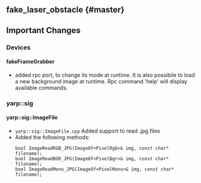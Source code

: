 fake_laser_obstacle {#master}
-------------------------

## Important Changes

### Devices

#### fakeFrameGrabber
* added rpc port, to change its mode at runtime. It is also possibile to load a new background image at runtime. Rpc command 'help' will display available commands.

### yarp::sig

#### yarp::sig::ImageFile
* `yarp::sig::ImageFile.cpp` Added support to read .jpg files
* Added the following methods:
  ```
  bool ImageReadRGB_JPG(ImageOf<PixelRgb>& img, const char* filename);
  bool ImageReadBGR_JPG(ImageOf<PixelBgr>& img, const char* filename);
  bool ImageReadMono_JPG(ImageOf<PixelMono>& img, const char* filename);
  ```